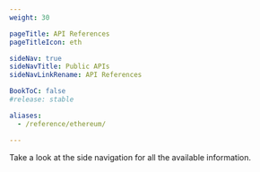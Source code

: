 ```yaml
---
weight: 30

pageTitle: API References
pageTitleIcon: eth

sideNav: true
sideNavTitle: Public APIs
sideNavLinkRename: API References

BookToC: false
#release: stable

aliases:
  - /reference/ethereum/

---
```


Take a look at the side navigation for all the available information.

